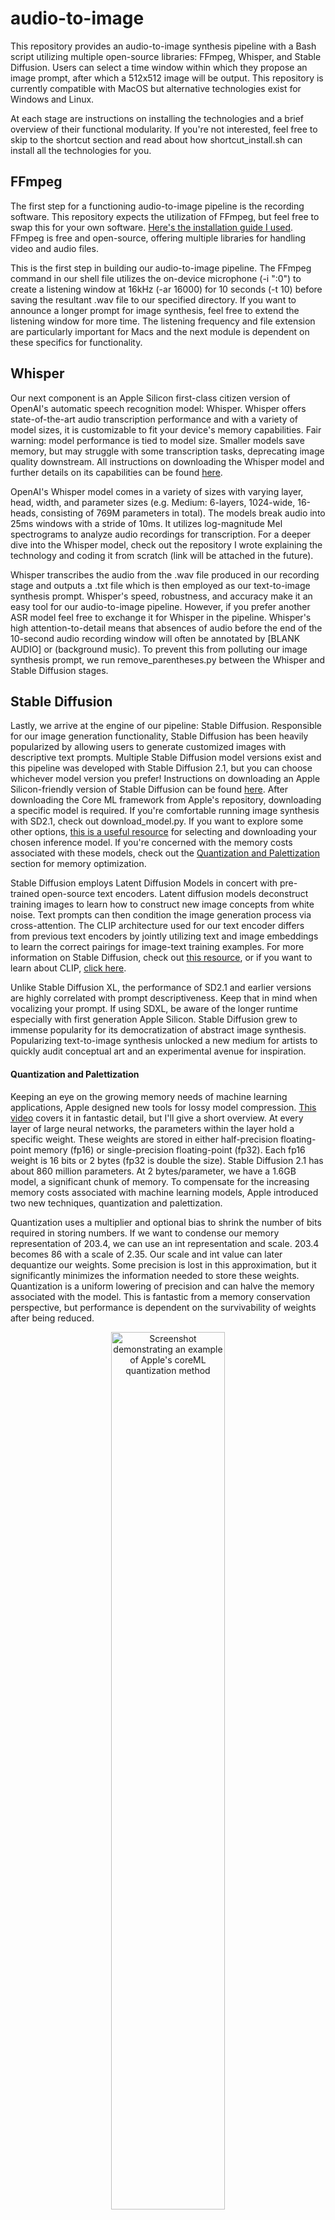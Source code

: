 # audio-to-image

This repository provides an audio-to-image synthesis pipeline with a Bash script utilizing multiple open-source libraries: FFmpeg, Whisper, and Stable Diffusion. Users can select a time window within which they propose an image prompt, after which a 512x512 image will be output. This repository is currently compatible with MacOS but alternative technologies exist for Windows and Linux.

At each stage are instructions on installing the technologies and a brief overview of their functional modularity. If you're not interested, feel free to skip to the shortcut section and read about how shortcut_install.sh can install all the technologies for you.

## FFmpeg

The first step for a functioning audio-to-image pipeline is the recording software. This repository expects the utilization of FFmpeg, but feel free to swap this for your own software. [Here's the installation guide I used](https://phoenixnap.com/kb/ffmpeg-mac). FFmpeg is free and open-source, offering multiple libraries for handling video and audio files.

This is the first step in building our audio-to-image pipeline. The FFmpeg command in our shell file utilizes the on-device microphone (-i ":0") to create a listening window at 16kHz (-ar 16000) for 10 seconds (-t 10) before saving the resultant .wav file to our specified directory. If you want to announce a longer prompt for image synthesis, feel free to extend the listening window for more time. The listening frequency and file extension are particularly important for Macs and the next module is dependent on these specifics for functionality.

## Whisper

Our next component is an Apple Silicon first-class citizen version of OpenAI's automatic speech recognition model: Whisper. Whisper offers state-of-the-art audio transcription performance and with a variety of model sizes, it is customizable to fit your device's memory capabilities. Fair warning: model performance is tied to model size. Smaller models save memory, but may struggle with some transcription tasks, deprecating image quality downstream. All instructions on downloading the Whisper model and further details on its capabilities can be found [here](https://github.com/ggerganov/whisper.cpp).

OpenAI's Whisper model comes in a variety of sizes with varying layer, head, width, and parameter sizes (e.g. Medium: 6-layers, 1024-wide, 16-heads, consisting of 769M parameters in total). The models break audio into 25ms windows with a stride of 10ms. It utilizes log-magnitude Mel spectrograms to analyze audio recordings for transcription. For a deeper dive into the Whisper model, check out the repository I wrote explaining the technology and coding it from scratch (link will be attached in the future).

Whisper transcribes the audio from the .wav file produced in our recording stage and outputs a .txt file which is then employed as our text-to-image synthesis prompt. Whisper's speed, robustness, and accuracy make it an easy tool for our audio-to-image pipeline. However, if you prefer another ASR model feel free to exchange it for Whisper in the pipeline. Whisper's high attention-to-detail means that absences of audio before the end of the 10-second audio recording window will often be annotated by [BLANK AUDIO] or (background music). To prevent this from polluting our image synthesis prompt, we run remove_parentheses.py between the Whisper and Stable Diffusion stages.

## Stable Diffusion

Lastly, we arrive at the engine of our pipeline: Stable Diffusion. Responsible for our image generation functionality, Stable Diffusion has been heavily popularized by allowing users to generate customized images with descriptive text prompts. Multiple Stable Diffusion model versions exist and this pipeline was developed with Stable Diffusion 2.1, but you can choose whichever model version you prefer! Instructions on downloading an Apple Silicon-friendly version of Stable Diffusion can be found [here](https://github.com/apple/ml-stable-diffusion). After downloading the Core ML framework from Apple's repository, downloading a specific model is required. If you're comfortable running image synthesis with SD2.1, check out download_model.py. If you want to explore some other options, [this is a useful resource](https://huggingface.co/blog/diffusers-coreml) for selecting and downloading your chosen inference model. If you're concerned with the memory costs associated with these models, check out the [Quantization and Palettization](#quantization-and-palettization) section for memory optimization.

Stable Diffusion employs Latent Diffusion Models in concert with pre-trained open-source text encoders. Latent diffusion models deconstruct training images to learn how to construct new image concepts from white noise. Text prompts can then condition the image generation process via cross-attention. The CLIP architecture used for our text encoder differs from previous text encoders by jointly utilizing text and image embeddings to learn the correct pairings for image-text training examples. For more information on Stable Diffusion, check out [this resource](https://github.com/ejohansson13/concepts_explained/tree/main/Stable%20Diffusion), or if you want to learn about CLIP, [click here](https://github.com/ejohansson13/concepts_explained/tree/main/CLIP).

Unlike Stable Diffusion XL, the performance of SD2.1 and earlier versions are highly correlated with prompt descriptiveness. Keep that in mind when vocalizing your prompt. If using SDXL, be aware of the longer runtime especially with first generation Apple Silicon. Stable Diffusion grew to immense popularity for its democratization of abstract image synthesis. Popularizing text-to-image synthesis unlocked a new medium for artists to quickly audit conceptual art and an experimental avenue for inspiration.

#### Quantization and Palettization

Keeping an eye on the growing memory needs of machine learning applications, Apple designed new tools for lossy model compression. [This video](https://developer.apple.com/videos/play/wwdc2023/10047/) covers it in fantastic detail, but I'll give a short overview. At every layer of large neural networks, the parameters within the layer hold a specific weight. These weights are stored in either half-precision floating-point memory (fp16) or single-precision floating-point (fp32). Each fp16 weight is 16 bits or 2 bytes (fp32 is double the size). Stable Diffusion 2.1 has about 860 million parameters. At 2 bytes/parameter, we have a 1.6GB model, a significant chunk of memory. To compensate for the increasing memory costs associated with machine learning models, Apple introduced two new techniques, quantization and palettization.

Quantization uses a multiplier and optional bias to shrink the number of bits required in storing numbers. If we want to condense our memory representation of 203.4, we can use an int representation and scale. 203.4 becomes 86 with a scale of 2.35. Our scale and int value can later dequantize our weights. Some precision is lost in this approximation, but it significantly minimizes the information needed to store these weights. Quantization is a uniform lowering of precision and can halve the memory associated with the model. This is fantastic from a memory conservation perspective, but performance is dependent on the survivability of weights after being reduced.
<p align="center" width="100%">
  <img src="quantization.png" alt="Screenshot demonstrating an example of Apple's coreML quantization method" width="60%"
</p>

Palettization is a non-uniform lowering of precision and can decrease memory requirements up to 8x. It uses clustering to represent similar values with a cluster centroid value. We can then store the centroid values in a lookup table. Our matrix of weights is replaced with n-bit values containing the respective weights' indices in the lookup table. In the example below, we can cluster 6.2, 6.6, 6.8, 6.9, and 6.3 and represent them with a centroid value of 6.5. Their matrix indices can then be replaced with the lookup table index 00 representing their centroid value. This becomes especially important as we scale up the precision of our weights and allows a significant reduction in the memory footprint size. Representing 16-bit weights with 2-bit palettization can offer immense memory savings with manageable performance tradeoffs.
<p align="center" width="100%">
  <img src="palettization.png" alt="Screenshot demonstrating an example of Apple's coreML palettization method" width="60%"
</p>

If you're interested in reading more about utilizing quantization/palettization to decrease memory costs associated with Stable Diffusion models, make sure to check out Pedro Cuenca's Hugging Face blogs on the topics. In particular, he highlights how image inference [can be sped up](https://huggingface.co/blog/fast-diffusers-coreml) with palettization and how [mixed-bit palettization](https://huggingface.co/blog/stable-diffusion-xl-coreml) can actually optimize SDXL inference times.

# Setup

### Setting Up Conda Environment:

The first step is installing the above open-source libraries: FFmpeg, Whisper (Apple Silicon port), and Apple’s CoreML Stable Diffusion repository. You can revisit each section above to determine how to do so. Next, you’ll want to double check you have miniconda downloaded. Navigate to your terminal, and type the following command:

```
conda --version
```

If the above command shows “conda command is not recognized”, you’ll need to [download miniconda](https://docs.anaconda.com/miniconda/miniconda-install/). Once you have miniconda on your machine, we can get started creating our local environment for the audio to image synthesis pipeline. Run the following commands in order:

```
conda create -n audio2image python=3.9.17 -y

conda activate audio2image

pip install -r requirements.txt
```

Feel free to change “audio2img” to any other preferred environment name. We now have a local environment for image generation. We can exit the environment with the below command:

```
conda deactivate
```

### Setting Up Working Directory:

At this point, we should have FFmpeg installed and the Whisper and CoreML Stable Diffusion repositories pulled locally. We should also now have a functioning local conda environment to run our pipeline. Let’s organize our directories, so they’re locally accessible for our Shell script (this is optional, you can also use absolute paths to access the different pipeline components). 

<p align="center" width="100%">
  <img src="working_directory.png" width="50%">
</p>

After pulling the whisper.cpp repository, we can nestle it inside of the coreml_stable_diffusion_main repository, along with our three output folders: Images, Recordings, Text. This is the expected directory layout for the run_project.sh file. Feel free to change your directory layout, but make sure to update the corresponding commmands in the shell file. 

#### Disclaimer

Please keep in mind general ethical and safety guidelines when utilizing any image generation technology. OpenAI's [usage policies](https://openai.com/policies/usage-policies) are a good place to start. 


#### Sources
[1] https://phoenixnap.com/kb/ffmpeg-mac

[2] https://github.com/ggerganov/whisper.cpp

[3] https://cdn.openai.com/papers/whisper.pdf

[4] https://github.com/apple/ml-stable-diffusion

[5] https://arxiv.org/pdf/2112.10752

[6] https://developer.apple.com/videos/play/wwdc2023/10047/
